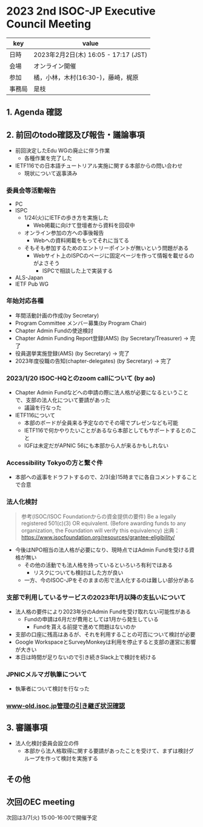 # 2023 2nd ISOC-JP Executive Council Meeting 
|key|value|
|---|------|
|日時| 2023年2月2日(木) 16:05 - 17:17 (JST) |
|会場|オンライン開催|
|参加|橘，小林，木村(16:30-)，藤崎，梶原|
|事務局|是枝|

## 1. Agenda 確認

## 2. 前回のtodo確認及び報告・議論事項

- 前回決定したEdu WGの廃止に伴う作業
  - 各種作業を完了した
- IETF116での日本語チュートリアル実施に関する本部からの問い合わせ
  - 現状について返事済み

### 委員会等活動報告
- PC
- ISPC
  - 1/24(火)にIETFの歩き方を実施した
    - Web掲載に向けて登壇者から資料を回収中
  - オンライン参加の方への事後報告
    - Webへの資料掲載をもってそれに当てる
  - そもそも参加するためのエントリーポイントが無いという問題がある
     - Webサイト上のISPCのページに固定ページを作って情報を載せるのがよさそう
       - ISPCで相談した上で実装する
- ALS-Japan
- IETF Pub WG

### 年始対応各種

- 年間活動計画の作成(by Secretary)
- Program Committee メンバー募集(by Program Chair)
- Chapter Admin Fundの使途検討
- Chapter Admin Funding Report登録(AMS) (by Secretary/Treasurer) -> 完了
- 役員選挙実施登録(AMS) (by Secretary) -> 完了
- 2023年度役職の告知(chapter-delegates) (by Secretary) -> 完了

### 2023/1/20 ISOC-HQとのzoom callについて (by ao)

- Chapter Admin Fundなどへの申請の際に法人格が必要になるということで、支部の法人化について要請があった
  - 議論を行なった
- IETF116について
  - 本部のボードが全員来る予定なのでその場でプレゼンなども可能
  - IETF116で何かやりたいことがあるなら本部としてもサポートするとのこと
  - IGFは未定だがAPNIC 56にも本部から人が来るかもしれない

### Accessibility Tokyoの方と繋ぐ件

- 本部への返事をドラフトするので、2/3(金)15時までに各自コメントすることで合意

### 法人化検討

> 参考(ISOC/ISOC Foundationからの資金提供の要件)
> Be a legally registered 501(c)(3) OR equivalent. (Before awarding funds to any organization, the Foundation will verify this equivalency)
> 出典：https://www.isocfoundation.org/resources/grantee-eligibility/

- 今後はNPO相当の法人格が必要になり、現時点ではAdmin Fundを受ける資格が無い
  - その他の活動でも法人格を持っているといろいろ有利ではある
     - リスクについても検討はした方が良い
  - 一方、今のISOC-JPをそのままの形で法人化するのは難しい部分がある

### 支部で利用しているサービスの2023年1月以降の支払いについて

- 法人格の要件により2023年分のAdmin Fundを受け取れない可能性がある
  - Fundの申請は6月だが費用としては1月から発生している
    - Fundを貰える前提で進めて問題はないのか
- 支部の口座に残高はあるが、それを利用することの可否について検討が必要
- Google WorkspaceとSurveyMonkeyは利用を停止すると支部の運営に影響が大きい
- 本日は時間が足りないので引き続きSlack上で検討を続ける

### JPNICメルマガ執筆について

- 執筆者について検討を行なった

### www-old.isoc.jp管理の引き継ぎ状況確認

## 3. 審議事項
- 法人化検討委員会設立の件
  - 本部から法人格取得に関する要請があったことを受けて、まずは検討グループを作って検討を実施する

## その他

## 次回のEC meeting

次回は3/7(火) 15:00-16:00で開催予定

